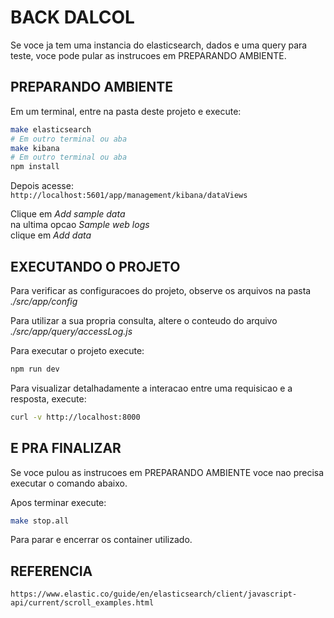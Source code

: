 # BACK DALCOL

Se voce ja tem uma instancia do elasticsearch, dados e uma query para teste, voce pode pular as instrucoes em PREPARANDO AMBIENTE.

## PREPARANDO AMBIENTE

Em um terminal, entre na pasta deste projeto e execute:

```bash
make elasticsearch
# Em outro terminal ou aba
make kibana
# Em outro terminal ou aba
npm install
```

Depois acesse:  
`http://localhost:5601/app/management/kibana/dataViews`

Clique em _Add sample data_  
na ultima opcao _Sample web logs_  
clique em _Add data_

## EXECUTANDO O PROJETO

Para verificar as configuracoes do projeto, observe os arquivos na pasta _./src/app/config_

Para utilizar a sua propria consulta, altere o conteudo do arquivo _./src/app/query/accessLog.js_

Para executar o projeto execute:

```bash
npm run dev
```

Para visualizar detalhadamente a interacao entre uma requisicao e a resposta, execute:

```bash
curl -v http://localhost:8000
```

## E PRA FINALIZAR

Se voce pulou as instrucoes em PREPARANDO AMBIENTE voce nao precisa executar o comando abaixo.

Apos terminar execute:

```bash
make stop.all
```

Para parar e encerrar os container utilizado.

## REFERENCIA

`https://www.elastic.co/guide/en/elasticsearch/client/javascript-api/current/scroll_examples.html`

